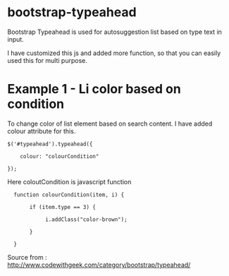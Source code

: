 # bootstrap-typeahead
Bootstrap Typeahead is used for autosuggestion list based on type text in input. 

I have customized this js and added more function, so that you can easily used this for multi purpose.

# Example 1 - Li color based on condition

To change color of list element based on search content. I have added colour attribute for this. 

    $('#typeahead').typeahead({

        colour: "colourCondition"

    });

Here coloutCondition is javascript function

      function colourCondition(item, i) {

           if (item.type == 3) {

                i.addClass("color-brown");
    
           }
   
      }

Source from : http://www.codewithgeek.com/category/bootstrap/typeahead/
